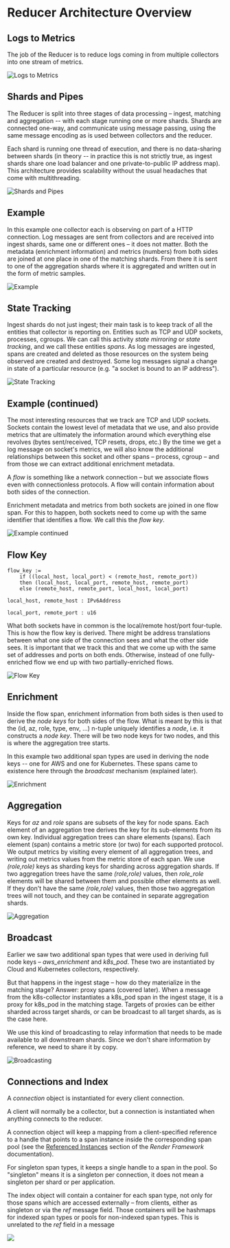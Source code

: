 # Reducer Architecture Overview #

## Logs to Metrics ##

The job of the Reducer is to reduce logs coming in from multiple collectors into
one stream of metrics.

![Logs to Metrics](./images/01_logs_to_metrics.png)


## Shards and Pipes ##

The Reducer is split into three stages of data processing – ingest, matching and
aggregation -- with each stage running one or more shards. Shards are connected
one-way, and communicate using message passing, using the same message encoding
as is used between collectors and the reducer.

Each shard is running one thread of execution, and there is no data-sharing
between shards (in theory -- in practice this is not strictly true, as ingest
shards share one load balancer and one private-to-public IP address map).
This architecture provides scalability without the usual headaches that come
with multithreading.

![Shards and Pipes](./images/02_shards_and_pipes.png)


## Example ##

In this example one collector each is observing on part of a HTTP connection.
Log messages are sent from collectors and are received into ingest shards,
same one or different ones – it does not matter. Both the metadata (enrichment
information) and metrics (numbers) from both sides are joined at one place in
one of the matching shards. From there it is sent to one of the aggregation
shards where it is aggregated and written out in the form of metric samples.

![Example](./images/03_example.png)


## State Tracking ##

Ingest shards do not just ingest; their main task is to keep track of all the
entities that collector is reporting on. Entities such as TCP and UDP sockets,
processes, cgroups. We can call this activity _state mirroring_ or
_state tracking_, and we call these entities _spans_. As log messages are
ingested, spans are created and deleted as those resources on the system being
observed are created and destroyed. Some log messages signal a change in state
of a particular resource (e.g. "a socket is bound to an IP address").

![State Tracking](./images/04_state_tracking.png)


## Example (continued) ##

The most interesting resources that we track are TCP and UDP sockets. Sockets
contain the lowest level of metadata that we use, and also provide metrics that
are ultimately the information around which everything else revolves
(bytes sent/received, TCP resets, drops, etc.) By the time we get a log message
on socket's metrics, we will also know the additional relationships between this
socket and other spans – process, cgroup – and from those we can extract
additional enrichment metadata.

A _flow_ is something like a network connection – but we associate flows even
with connectionless protocols. A flow will contain information about both sides
of the connection.

Enrichment metadata and metrics from both sockets are joined in one flow span.
For this to happen, both sockets need to come up with the same identifier that
identifies a flow. We call this the _flow key_.

![Example continued](./images/05_example_cntd.png)


## Flow Key ##

```
flow_key :=
	if ((local_host, local_port) < (remote_host, remote_port))
	then (local_host, local_port, remote_host, remote_port)
	else (remote_host, remote_port, local_host, local_port)

local_host, remote_host : IPv6Address

local_port, remote_port : u16
```

What both sockets have in common is the local/remote host/port four-tuple. This
is how the flow key is derived. There might be address translations between what
one side of the connection sees and what the other side sees. It is important
that we track this and that we come up with the same set of addresses and ports
on both ends. Otherwise, instead of one fully-enriched flow we end up with two
partially-enriched flows.

![Flow Key](./images/06_flow_key.png)


## Enrichment ##

Inside the flow span, enrichment information from both sides is then used to
derive the _node keys_ for both sides of the flow. What is meant by this is that
the (id, az, role, type, env, ...) n-tuple uniquely identifies a _node_, i.e. it
constructs a _node key_. There will be two node keys for two nodes, and this is
where the aggregation tree starts.

In this example two additional span types are used in deriving the node keys --
one for AWS and one for Kubernetes. These spans came to existence here through
the _broadcast_ mechanism (explained later).

![Enrichment](./images/07_enrichment.png)


## Aggregation ##

Keys for _az_ and _role_ spans are subsets of the key for node spans. Each
element of an aggregation tree derives the key for its sub-elements from its own
key. Individual aggregation trees can share elements (spans). Each element
(span) contains a metric store (or two) for each supported protocol. We output
metrics by visiting every element of all aggregation trees, and writing out
metrics values from the metric store of each span. We use _(role,role)_ keys as
sharding keys for sharding across aggregation shards. If two aggregation trees
have the same _(role,role)_ values, then _role_role_ elements will be shared
between them and possible other elements as well. If they don't have the same
_(role,role)_ values, then those two aggregation trees will not touch, and they
can be contained in separate aggregation shards.

![Aggregation](./images/08_aggregation.png)


## Broadcast ##

Earlier we saw two additional span types that were used in deriving full node
keys – _aws_enrichment_ and _k8s_pod_. These two are instantiated by Cloud and
Kubernetes collectors, respectively.

But that happens in the ingest stage – how do they materialize in the matching
stage? Answer: proxy spans (covered later). When a message from the
k8s-collector instantiates a k8s_pod span in the ingest stage, it is a proxy for
k8s_pod in the matching stage. Targets of proxies can be either sharded across
target shards, or can be broadcast to all target shards, as is the case here.

We use this kind of broadcasting to relay information that needs to be made
available to all downstream shards. Since we don't share information by
reference, we need to share it by copy.

![Broadcasting](./images/09_broadcast.png)


## Connections and Index ##

A _connection_ object is instantiated for every client connection.

A client will normally be a collector, but a connection is instantiated when
anything connects to the reducer.

A connection object will keep a mapping from a client-specified reference to a
handle that points to a span instance inside the corresponding span pool
(see the [Referenced Instances](../render.md#referenced-instances) section of
the _Render Framework_ documentation).

For singleton span types, it keeps a single handle to a span in the pool.
So "singleton" means it is a singleton per connection, it does not mean a
singleton per shard or per application.

The index object will contain a container for each span type, not only for those
spans which are accessed externally – from clients, either as singleton or via
the _ref_ message field. Those containers will be hashmaps for indexed span
types or pools for non-indexed span types. This is unrelated to the _ref_ field
in a message

![](./images/10_connections_and_index.png)
